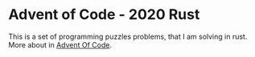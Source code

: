 # Advent of Code - 2020 Rust

This is a set of programming puzzles problems, that I am solving in rust.
More about in [Advent Of Code](https://adventofcode.com/2020/about).


